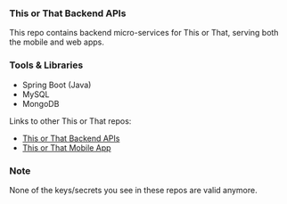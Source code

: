 ### This or That Backend APIs
This repo contains backend micro-services for This or That, serving both the mobile and web apps. 

### Tools & Libraries
- Spring Boot (Java)
- MySQL
- MongoDB

Links to other This or That repos: 
- [This or That Backend APIs](https://github.com/thepavanbarla/thisorthat-services)
- [This or That Mobile App](https://github.com/thepavanbarla/thisorthat-app)

### Note
None of the keys/secrets you see in these repos are valid anymore. 
